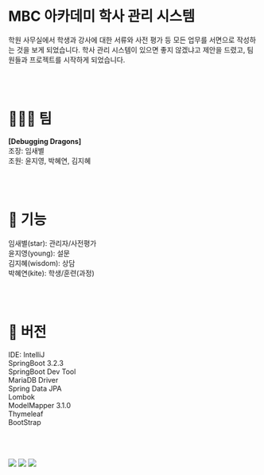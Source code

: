# MBC 아카데미 학사 관리 시스템
학원 사무실에서 학생과 강사에 대한 서류와 사전 평가 등 모든 업무를 서면으로 작성하는 것을 보게 되었습니다. 학사 관리 시스템이 있으면 좋지 않겠냐고 제안을 드렸고, 팀원들과 프로젝트를 시작하게 되었습니다. 

<br>
<br>


# 🧑‍🤝‍🧑 팀
**[Debugging Dragons]**<br>
조장: 임새별<br>
조원: 윤지영, 박혜연, 김지혜

<br>
<br>

# 📌 기능

임새별(star): 관리자/사전평가<br>
윤지영(young): 설문<br>
김지혜(wisdom): 상담<br>
박혜연(kite): 학생/훈련(과정)<br>

<br>
<br>

# 📌 버전
IDE: IntelliJ<br>
SpringBoot 3.2.3<br>
SpringBoot Dev Tool<br>
MariaDB Driver<br>
Spring Data JPA<br>
Lombok<br>
ModelMapper 3.1.0<br>
Thymeleaf<br>
BootStrap<br>

<br>
<br>
<br>

<img src="https://github.com/bbbyeol01/ezenmanagement/assets/145461705/021a6b4d-a3dd-4b0f-932b-e89407fab95b">
<img src="https://github.com/bbbyeol01/ezenmanagement/assets/145461705/c0836d5a-0916-4482-81ef-e1ff63c6a55c">
<img src="https://github.com/bbbyeol01/ezenmanagement/assets/145461705/55cb3448-8ce1-4aa8-8f30-4834cbe180d4">


